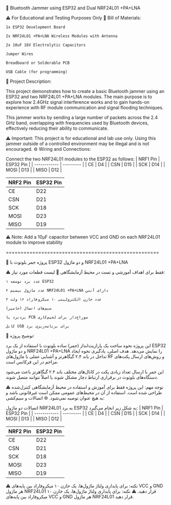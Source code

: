 🔧 Bluetooth Jammer using ESP32 and Dual NRF24L01 +PA+LNA

⚠️ For Educational and Testing Purposes Only
🧾 Bill of Materials:

    1x ESP32 Development Board

    2x NRF24L01 +PA+LNA Wireless Modules with Antenna

    2x 10uF 16V Electrolytic Capacitors

    Jumper Wires

    Breadboard or Solderable PCB

    USB Cable (for programming)

📘 Project Description:

This project demonstrates how to create a basic Bluetooth jammer using an ESP32 and two NRF24L01 +PA+LNA modules. The main purpose is to explore how 2.4GHz signal interference works and to gain hands-on experience with RF module communication and signal flooding techniques.

This jammer works by sending a large number of packets across the 2.4 GHz band, overlapping with frequencies used by Bluetooth devices, effectively reducing their ability to communicate.

⚠️ Important: This project is for educational and lab use only. Using this jammer outside of a controlled environment may be illegal and is not encouraged.
⚙️ Wiring and Connections:

Connect the two NRF24L01 modules to the ESP32 as follows:
| NRF1 Pin | ESP32 Pin |
| ------------ | --------- |
| CE           | D4        |
| CSN          | D15       |
| SCK          | D14       |
| MOSI         | D13       |
| MISO         | D12       |

| NRF2 Pin | ESP32 Pin |
| ------------ | --------- |
| CE           | D22       |
| CSN          | D21       |
| SCK          | D18       |
| MOSI         | D23       |
| MISO         | D19       |

⚠️ Note: Add a 10µF capacitor between VCC and GND on each NRF24L01 module to improve stability

====================================================

🔧 پروژه جمر بلوتوث با ESP32 و دو ماژول NRF24L01 +PA+LNA

⚠️ فقط برای اهداف آموزشی و تست در محیط آزمایشگاهی
🧾 لیست قطعات مورد نیاز:

    ۱ عدد برد توسعه ESP32

    ۲ عدد ماژول بی‌سیم NRF24L01 +PA+LNA دارای آنتن

    ۲ عدد خازن الکترولیتی ۱۰ میکروفاراد ۱۶ ولت

    سیم‌های اتصال (جامپر)

    بردبرد یا PCB سوراخ‌دار برای لحیم‌کاری

    کابل USB برای برنامه‌ریزی برد

📘 توضیح پروژه:

این پروژه نحوه ساخت یک پارازیت‌انداز (جمر) ساده بلوتوث با استفاده از یک برد ESP32 و دو ماژول NRF24L01 +PA+LNA را نمایش می‌دهد. هدف اصلی، یادگیری نحوه ایجاد تداخل در باند ۲.۴ گیگاهرتز و آشنایی عملی با ماژول‌های RF و روش‌های ارسال پکت‌های مزاحم در این فرکانس است.

این جمر با ارسال تعداد زیادی پکت در کانال‌های مختلف باند ۲.۴ گیگاهرتز باعث می‌شود دستگاه‌های بلوتوث در برقراری ارتباط دچار مشکل شوند یا اصلاً نتوانند متصل شوند.

⚠️ توجه مهم: این پروژه فقط برای آموزش و استفاده در محیط آزمایشگاهی کنترل‌شده طراحی شده است. استفاده از آن در محیط‌های عمومی ممکن است غیرقانونی باشد و به هیچ عنوان توصیه نمی‌شود.
⚙️ اتصالات و سیم‌کشی:

اتصالات دو ماژول NRF24L01 به برد ESP32 به شکل زیر انجام می‌گیرد:
| NRF1 Pin | ESP32 Pin |
| ------------ | --------- |
| CE           | D4        |
| CSN          | D15       |
| SCK          | D14       |
| MOSI         | D13       |
| MISO         | D12       |

| NRF2 Pin | ESP32 Pin |
| ------------ | --------- |
| CE           | D22       |
| CSN          | D21       |
| SCK          | D18       |
| MOSI         | D23       |
| MISO         | D19       |

⚠️ نکته: برای پایداری ولتاژ ماژول‌ها، یک خازن ۱۰ میکروفاراد بین پایه‌های VCC و GND هر ماژول NRF24L01 قرار دهید.
⚠️ نکته: برای پایداری ولتاژ ماژول‌ها، یک خازن ۱۰ میکروفاراد بین پایه‌های VCC و GND هر ماژول NRF24L01 قرار دهید.
